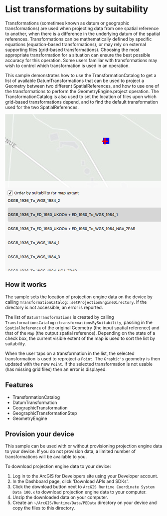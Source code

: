 # List transformations by suitability

Transformations (sometimes known as datum or geographic transformations) are used when projecting data from one spatial reference to another, when there is a difference in the underlying datum of the spatial references. Transformations can be mathematically defined by specific equations (equation-based transformations), or may rely on external supporting files (grid-based transformations). Choosing the most appropriate transformation for a situation can ensure the best possible accuracy for this operation. Some users familiar with transformations may wish to control which transformation is used in an operation.

This sample demonstrates how to use the TransformationCatalog to get a list of available DatumTransformations that can be used to project a Geometry between two different SpatialReferences, and how to use one of the transformations to perform the GeometryEngine.project operation. The TransformationCatalog is also used to set the location of files upon which grid-based transformations depend, and to find the default transformation used for the two SpatialReferences.

![](screenshot.png)

## How it works
The sample sets the location of projection engine data on the device by calling `TransformationCatalog::setProjectionEngineDirectory`. If the directory is not accessible, an error is reported.

The list of `DatumTransformations` is created by calling `TransformationsCatalog::transformationsBySuitability`, passing in the `SpatialReference` of the original Geometry (the input spatial reference) and that of the `Map` (the output spatial reference). Depending on the state of a check box, the current visible extent of the map is used to sort the list by suitability.

When the user taps on a transformation in the list, the selected transformation is used to reproject a `Point`. The `Graphic's` geometry is then updated with the new `Point`. If the selected transformation is not usable (has missing grid files) then an error is displayed.

## Features
- TransformationCatalog
- DatumTransformation
- GeographicTransformation
- GeographicTransformationStep
- GeometryEngine

## Provision your device
This sample can be used with or without provisioning projection engine data to your device. If you do not provision data, a limited number of transformations will be available to you.

To download projection engine data to your device:
1. Log in to the ArcGIS for Developers site using your Developer account.
2. In the Dashboard page, click 'Download APIs and SDKs'.
3. Click the download button next to `ArcGIS Runtime Coordinate System Data 100.x` to download projection engine data to your computer.
4. Unzip the downloaded data on your computer.
5. Create an `~/ArcGIS/Runtime/Data/PEData` directory on your device and copy the files to this directory.
